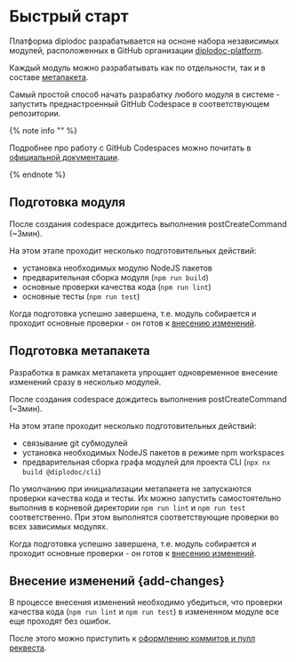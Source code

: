 # Быстрый старт

Платформа diplodoc разрабатывается на осноне набора независимых модулей, расположенных в GitHub организации [diplodoc-platform](https://github.com/diplodoc-platform).

Каждый модуль можно разрабатывать как по отдельности, так и в составе [метапакета](./metapackage.md).

Самый простой способ начать разрабатку любого модуля в системе - запустить преднастроенный GitHub Codespace в соответствующем репозитории.

{% note info "" %}

Подробнее про работу с GitHub Codespaces можно почитать в [официальной документации](https://docs.github.com/en/codespaces/getting-started/quickstart).

{% endnote %}

## Подготовка модуля

После создания codespace дождитесь выполнения postCreateCommand (~3мин). 

На этом этапе проходит несколько подготовительных действий:
- установка необходимых модулю NodeJS пакетов
- предварительная сборка модуля (`npm run build`)
- основные проверки качества кода (`npm run lint`)
- основные тесты (`npm run test`)

Когда подготовка успешно завершена, т.е. модуль собирается и проходит основные проверки - он готов к [внесению изменений](#add-changes). 

## Подготовка метапакета

Разработка в рамках метапакета упрощает одновременное внесение изменений сразу в несколько модулей.

После создания codespace дождитесь выполнения postCreateCommand (~3мин).

На этом этапе проходит несколько подготовительных действий:
- связывание git субмодулей
- установка необходимых NodeJS пакетов в режиме npm workspaces
- предварительная сборка графа модулей для проекта CLI (`npx nx build @diplodoc/cli`)

По умолчанию при инициализации метапакета не запускаются проверки качества кода и тесты.
Их можно запустить самостоятельно выполнив в корневой директории `npm run lint` и `npm run test` соответственно.
При этом выполнятся соответствующие проверки во всех зависимых модулях.

Когда подготовка успешно завершена, т.е. модуль собирается и проходит основные проверки - он готов к [внесению изменений](#add-changes). 

## Внесение изменений {add-changes}

В процессе внесения изменений необходимо убедиться, что проверки качества кода (`npm run lint` и `npm run test`) в измененном модуле все еще проходят без ошибок.

После этого можно приступить к [оформлению коммитов и пулл реквеста](./contribution.md).